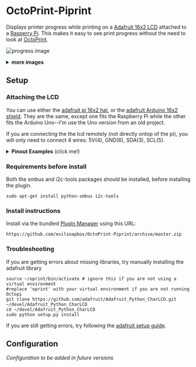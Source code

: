 # OctoPrint-Piprint

Displays printer progress while printing on a [Adafruit 16x2 LCD](https://www.adafruit.com/product/1115) attached 
to a [Rasperry Pi](http://www.raspberrypi.org). This makes it easy to see print progress without the need to look 
at [OctoPrint](http://www.octoprint.org).

![progress image](https://raw.githubusercontent.com/ttocsneb/Octoprint-Adafruit-LCD/master/readme_resources/print_progress.jpg)

<details><summary><b>more images</b></summary>
<p>

![print started](https://raw.githubusercontent.com/ttocsneb/Octoprint-Adafruit-LCD/master/readme_resources/print_start.jpg)
    
![print started](https://raw.githubusercontent.com/ttocsneb/Octoprint-Adafruit-LCD/master/readme_resources/print_done.jpg)
</p>
</details>

## Setup

### Attaching the LCD

You can use either the [adafruit pi 16x2 hat](https://www.adafruit.com/product/1115), or the [adafruit Arduino 16x2 shield](https://www.adafruit.com/product/772).  They are the same, except one fits the Raspberry Pi while the other fits the Arduino Uno--I'm use the Uno version from an old project.

If you are connecting the the lcd remotely (not directly ontop of the pi), you will only need to connect 4 wires: 5V(4), GND(6), SDA(3), SCL(5).

<details><summary><b>Pinout Examples</b> (click me!)</summary>
<p>

#### Pinout on Raspberry Pi

[![pinout.xyz](https://raw.githubusercontent.com/ttocsneb/Octoprint-Adafruit-LCD/master/readme_resources/raspi_pinout.png)](https://pinout.xyz/pinout/)

#### Pinout on Pi Hat LCD

![16x2 hat](https://raw.githubusercontent.com/ttocsneb/Octoprint-Adafruit-LCD/master/readme_resources/pi_pinout.png)

#### Pinout on Uno Shield LCD

![16x2 shield](https://raw.githubusercontent.com/ttocsneb/Octoprint-Adafruit-LCD/master/readme_resources/uno_pinout.png)

</p>
</details>

### Requirements before install

Both the smbus and i2c-tools packages should be installed, before installing the plugin.

    sudo apt-get install python-smbus i2c-tools

### Install instructions
Install via the bundled [Plugin Manager](https://github.com/foosel/OctoPrint/wiki/Plugin:-Plugin-Manager) using this URL:

    https://github.com/evilsoapbox/OctoPrint-Piprint/archive/master.zip

### Troubleshooting

If you are getting errors about missing libraries, try manually installing the adafruit library

    source ~/oprint/bin/activate # ignore this if you are not using a virtual environment
    #replace 'oprint' with your virtual environment if you are not running Octopi
    git clone https://github.com/adafruit/Adafruit_Python_CharLCD.git ~/devel/Adafruit_Python_CharLCD
    cd ~/devel/Adafruit_Python_CharLCD
    sudo python setup.py install

 If you are still getting errors, try following the [adafruit setup guide](https://learn.adafruit.com/adafruit-16x2-character-lcd-plus-keypad-for-raspberry-pi/usage). 

## Configuration

*Configuration to be added in future versions*
